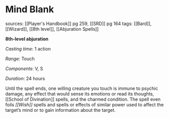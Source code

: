 # Mind Blank
sources: [[Player's Handbook]] pg 259, [[SRD]] pg 164
tags: [[Bard]], [[Wizard]], [[8th level]], [[Abjuration Spells]]

**8th-level abjuration**

*Casting time*: 1 action

*Range*: Touch

*Components*: V, S

*Duration*: 24 hours

Until the spell ends, one willing creature you touch is immune to psychic damage, any effect that would sense its emotions or read its thoughts, [[School of Divination]] spells, and the charmed condition. The spell even foils *[[Wish]]* spells and spells or effects of similar power used to affect the target’s mind or to gain information about the target.
